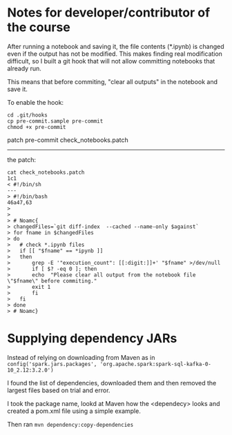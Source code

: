 # Notes for developer/contributor of the course

After running a notebook and saving it, the file contents (*.ipynb) is changed even if the output has not be modified.
This makes finding real modification difficult, so I built a git hook that will not allow committing notebooks that already run.

This means that before commiting, "clear all outputs" in the notebook and save it.

To enable the hook:

```
cd .git/hooks
cp pre-commit.sample pre-commit
chmod +x pre-commit
```
patch pre-commit  check_notebooks.patch

-------
the patch:

```
cat check_notebooks.patch
1c1
< #!/bin/sh
---
> #!/bin/bash
46a47,63
>
>
> # Noamc{
> changedFiles=`git diff-index  --cached --name-only $against`
> for fname in $changedFiles
> do
>  	# check *.ipynb files
> 	if [[ "$fname" == *ipynb ]]
> 	then
> 		grep -E '"execution_count": [[:digit:]]+' "$fname" >/dev/null
> 		if [ $? -eq 0 ]; then
> 		echo  "Please clear all output from the notebook file \"$fname\" before commiting."
> 		exit 1
> 		fi
> 	fi
> done
> # Noamc}
```


# Supplying dependency JARs
Instead of relying on downloading from Maven as in
`config('spark.jars.packages', 'org.apache.spark:spark-sql-kafka-0-10_2.12:3.2.0')`

I found the list of dependencies, downloaded them and then removed the largest files based on trial and error.

I took the package name, lookd at Maven how the \<dependecy\> looks and created a pom.xml file using a simple example.

Then ran `mvn dependency:copy-dependencies`

